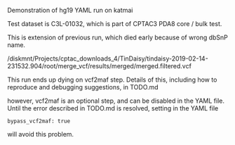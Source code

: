 Demonstration of hg19 YAML run on katmai

Test dataset is C3L-01032, which is part of CPTAC3 PDA8 core / bulk test.

This is extension of previous run, which died early because of wrong dbSnP name.

/diskmnt/Projects/cptac_downloads_4/TinDaisy/tindaisy-2019-02-14-231532.904/root/merge_vcf/results/merged/merged.filtered.vcf

This run ends up dying on vcf2maf step.  Details of this, including how to reproduce and debugging suggestions, in TODO.md

however, vcf2maf is an optional step, and can be disabled in the YAML file.  Until the error described in TODO.md is
resolved, setting in the YAML file
```
bypass_vcf2maf: true
```
will avoid this problem.



